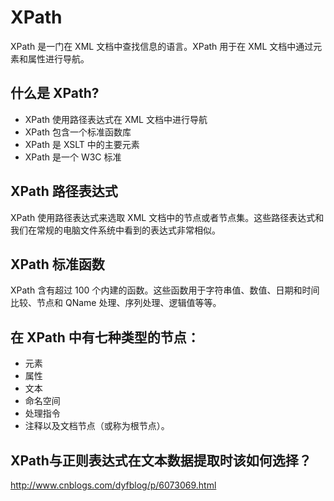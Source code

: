 # XPath
XPath 是一门在 XML 文档中查找信息的语言。XPath 用于在 XML 文档中通过元素和属性进行导航。

##  什么是 XPath?
* XPath 使用路径表达式在 XML 文档中进行导航
* XPath 包含一个标准函数库
* XPath 是 XSLT 中的主要元素
* XPath 是一个 W3C 标准

## XPath 路径表达式
XPath 使用路径表达式来选取 XML 文档中的节点或者节点集。这些路径表达式和我们在常规的电脑文件系统中看到的表达式非常相似。

## XPath 标准函数
XPath 含有超过 100 个内建的函数。这些函数用于字符串值、数值、日期和时间比较、节点和 QName 处理、序列处理、逻辑值等等。


## 在 XPath 中有七种类型的节点：
* 元素
* 属性
* 文本
* 命名空间
* 处理指令
* 注释以及文档节点（或称为根节点）。

## XPath与正则表达式在文本数据提取时该如何选择？
http://www.cnblogs.com/dyfblog/p/6073069.html